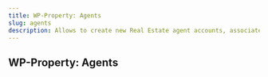 ```yaml
---
title: WP-Property: Agents
slug: agents
description: Allows to create new Real Estate agent accounts, associate them with properties, filter properties by agent and more.
---
```


## WP-Property: Agents